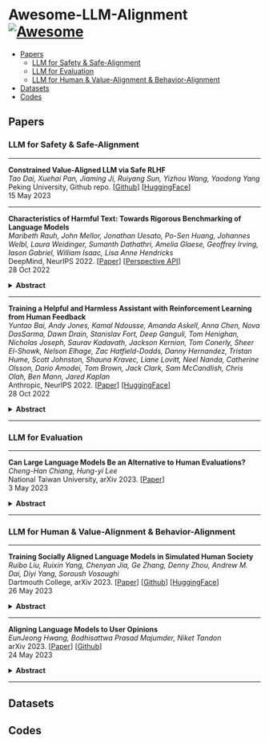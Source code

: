 # Awesome-LLM-Alignment [![Awesome](https://cdn.rawgit.com/sindresorhus/awesome/d7305f38d29fed78fa85652e3a63e154dd8e8829/media/badge.svg)](https://github.com/sindresorhus/awesome)

- [Papers](#papers)
  - [LLM for Safety \& Safe-Alignment](#llm-for-safety--safe-alignment)
  - [LLM for Evaluation](#llm-for-evaluation)
  - [LLM for Human \& Value-Alignment \& Behavior-Alignment](#llm-for-human--value-alignment--behavior-alignment)
- [Datasets](#datasets)
- [Codes](#codes)


## Papers
### LLM for Safety & Safe-Alignment
---
**Constrained Value-Aligned LLM via Safe RLHF** \
*Tao Dai, Xuehai Pan, Jiaming Ji, Ruiyang Sun, Yizhou Wang, Yaodong Yang* \
Peking University, Github repo. [[Github](https://github.com/PKU-Alignment/safe-rlhf)] [[HuggingFace](https://huggingface.co/datasets/PKU-Alignment/PKU-SafeRLHF-10K)] \
15 May 2023

---
**Characteristics of Harmful Text: Towards Rigorous Benchmarking of Language Models** \
*Maribeth Rauh, John Mellor, Jonathan Uesato, Po-Sen Huang, Johannes Welbl, Laura Weidinger, Sumanth Dathathri, Amelia Glaese, Geoffrey Irving, Iason Gabriel, William Isaac, Lisa Anne Hendricks* \
DeepMind, NeurIPS 2022. [[Paper](https://arxiv.org/abs/2206.08325)] [[Perspective API](https://www.perspectiveapi.com/)] \
28 Oct 2022
<details>
<summary><b>Abstract</b></summary>
Large language models produce human-like text that drive a growing number of applications. However, recent literature and, increasingly, real world observations, have demonstrated that these models can generate language that is toxic, biased, untruthful or otherwise harmful. Though work to evaluate language model harms is under way, translating foresight about which harms may arise into rigorous benchmarks is not straightforward. To facilitate this translation, we outline six ways of characterizing harmful text which merit explicit consideration when designing new benchmarks. We then use these characteristics as a lens to identify trends and gaps in existing benchmarks. Finally, we apply them in a case study of the Perspective API, a toxicity classifier that is widely used in harm benchmarks. Our characteristics provide one piece of the bridge that translates between foresight and effective evaluation.
</details>

---
**Training a Helpful and Harmless Assistant with Reinforcement Learning from Human Feedback** \
*Yuntao Bai, Andy Jones, Kamal Ndousse, Amanda Askell, Anna Chen, Nova DasSarma, Dawn Drain, Stanislav Fort, Deep Ganguli, Tom Henighan, Nicholas Joseph, Saurav Kadavath, Jackson Kernion, Tom Conerly, Sheer El-Showk, Nelson Elhage, Zac Hatfield-Dodds, Danny Hernandez, Tristan Hume, Scott Johnston, Shauna Kravec, Liane Lovitt, Neel Nanda, Catherine Olsson, Dario Amodei, Tom Brown, Jack Clark, Sam McCandlish, Chris Olah, Ben Mann, Jared Kaplan* \
Anthropic, NeurIPS 2022. [[Paper](https://arxiv.org/abs/2204.05862)] [[HuggingFace](https://huggingface.co/datasets/Anthropic/hh-rlhf)] \
28 Oct 2022
<details>
<summary><b>Abstract</b></summary>
We apply preference modeling and reinforcement learning from human feedback (RLHF) to finetune language models to act as helpful and harmless assistants. We find this alignment training improves performance on almost all NLP evaluations, and is fully compatible with training for specialized skills such as python coding and summarization. We explore an iterated online mode of training, where preference models and RL policies are updated on a weekly cadence with fresh human feedback data, efficiently improving our datasets and models. Finally, we investigate the robustness of RLHF training, and identify a roughly linear relation between the RL reward and the square root of the KL divergence between the policy and its initialization. Alongside our main results, we perform peripheral analyses on calibration, competing objectives, and the use of OOD detection, compare our models with human writers, and provide samples from our models using prompts appearing in recent related work.
</details>

---

### LLM for Evaluation
---
**Can Large Language Models Be an Alternative to Human Evaluations?** \
*Cheng-Han Chiang, Hung-yi Lee*\
National Taiwan University, arXiv 2023. [[Paper](https://arxiv.org/abs/2305.01937)] \
3 May 2023
<details>
<summary><b>Abstract</b></summary>
Human evaluation is indispensable and inevitable for assessing the quality of texts generated by machine learning models or written by humans. However, human evaluation is very difficult to reproduce and its quality is notoriously unstable, hindering fair comparisons among different natural language processing (NLP) models and algorithms. Recently, large language models (LLMs) have demonstrated exceptional performance on unseen tasks when only the task instructions are provided. In this paper, we explore if such an ability of the LLMs can be used as an alternative to human evaluation. We present the LLMs with the exact same instructions, samples to be evaluated, and questions used to conduct human evaluation, and then ask the LLMs to generate responses to those questions; we dub this LLM evaluation. We use human evaluation and LLM evaluation to evaluate the texts in two NLP tasks: open-ended story generation and adversarial attacks. We show that the result of LLM evaluation is consistent with the results obtained by expert human evaluation: the texts rated higher by human experts are also rated higher by the LLMs. We also find that the results of LLM evaluation are stable over different formatting of the task instructions and the sampling algorithm used to generate the answer. We are the first to show the potential of using LLMs to assess the quality of texts and discuss the limitations and ethical considerations of LLM evaluation.
</details>

---
<!-- ## LLM for Application -->

### LLM for Human & Value-Alignment & Behavior-Alignment

---
**Training Socially Aligned Language Models in Simulated Human Society** \
*Ruibo Liu, Ruixin Yang, Chenyan Jia, Ge Zhang, Denny Zhou, Andrew M. Dai, Diyi Yang, Soroush Vosoughi*\
Dartmouth College, arXiv 2023. [[Paper](https://arxiv.org/abs/2305.16960)] [[Github](https://github.com/agi-templar/Stable-Alignment)] [[HuggingFace](https://huggingface.co/papers/2305.16960)] \
26 May 2023
<details>
<summary><b>Abstract</b></summary>
Social alignment in AI systems aims to ensure that these models behave according to established societal values. However, unlike humans, who derive consensus on value judgments through social interaction, current language models (LMs) are trained to rigidly replicate their training corpus in isolation, leading to subpar generalization in unfamiliar scenarios and vulnerability to adversarial attacks. This work presents a novel training paradigm that permits LMs to learn from simulated social interactions. In comparison to existing methodologies, our approach is considerably more scalable and efficient, demonstrating superior performance in alignment benchmarks and human evaluations. This paradigm shift in the training of LMs brings us a step closer to developing AI systems that can robustly and accurately reflect societal norms and values.
</details>

---
**Aligning Language Models to User Opinions** \
*EunJeong Hwang, Bodhisattwa Prasad Majumder, Niket Tandon*\
arXiv 2023. [[Paper](https://arxiv.org/abs/2305.14929)] [[Github](https://github.com/eujhwang/personalized-llms)] \
24 May 2023
<details>
<summary><b>Abstract</b></summary>
An important aspect of developing LLMs that interact with humans is to align models' behavior to their users. It is possible to prompt an LLM into behaving as a certain persona, especially a user group or ideological persona the model captured during its pertaining stage. But, how to best align an LLM with a specific user and not a demographic or ideological group remains an open question. Mining public opinion surveys (by Pew Research), we find that the opinions of a user and their demographics and ideologies are not mutual predictors. We use this insight to align LLMs by modeling both user opinions as well as user demographics and ideology, achieving up to 7 points accuracy gains in predicting public opinions from survey questions across a broad set of topics. In addition to the typical approach of prompting LLMs with demographics and ideology, we discover that utilizing the most relevant past opinions from individual users enables the model to predict user opinions more accurately.
</details>

---

## Datasets

## Codes
